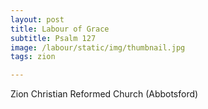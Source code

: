 ```yaml
---
layout: post
title: Labour of Grace
subtitle: Psalm 127
image: /labour/static/img/thumbnail.jpg
tags: zion

---
```


Zion Christian Reformed Church (Abbotsford)
